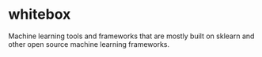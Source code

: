 # whitebox
Machine learning tools and frameworks that are mostly built on sklearn and other open source machine learning frameworks.
